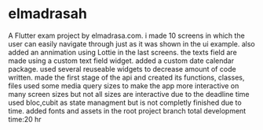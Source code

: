 # elmadrasah

A Flutter exam project by elmadrasa.com.
i made 10 screens in which the user can easily navigate through just as it was shown in the ui example.
also added an annimation using Lottie in the last screens.
the texts field are made using a custom text field widget.
added a custom date calendar package.
used several reuseable widgets to decrease amount of code written.
made the first stage of the api and created its functions, classes, files
used some media query sizes to make the app more interactive on many screen sizes but not all sizes are interactive due to the deadline time
used bloc,cubit as state managment but is not completly finished due to time.
added fonts and assets in the root project branch
total development time:20 hr

